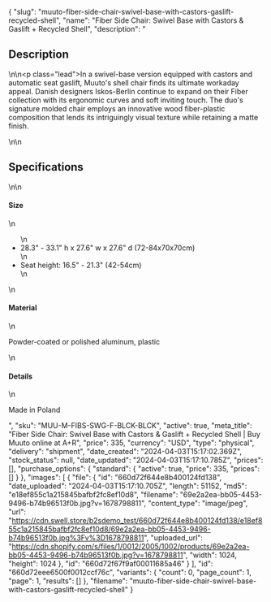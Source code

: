 {
  "slug": "muuto-fiber-side-chair-swivel-base-with-castors-gaslift-recycled-shell",
  "name": "Fiber Side Chair: Swivel Base with Castors & Gaslift + Recycled Shell",
  "description": "<h2>Description</h2>\n<!-- split -->\n<p class=\"lead\">In a swivel-base version equipped with castors and automatic seat gaslift, Muuto's shell chair finds its ultimate workaday appeal. Danish designers Iskos-Berlin continue to expand on their Fiber collection with its ergonomic curves and soft inviting touch. The duo's signature molded chair employs an innovative wood fiber-plastic composition that lends its intriguingly visual texture while retaining a matte finish.</p>\n<!-- split -->\n<h2>Specifications</h2>\n<!-- split -->\n<h4>Size</h4>\n<ul>\n<li>28.3\" - 33.1\" h x 27.6\" w x 27.6\" d (72-84x70x70cm)</li>\n<li>Seat height: 16.5\" - 21.3\" (42-54cm)</li>\n</ul>\n<h4>Material</h4>\n<p>Powder-coated or polished aluminum, plastic</p>\n<h4>Details</h4>\n<p>Made in Poland</p>",
  "sku": "MUU-M-FIBS-SWG-F-BLCK-BLCK",
  "active": true,
  "meta_title": "Fiber Side Chair: Swivel Base with Castors & Gaslift + Recycled Shell | Buy Muuto online at A+R",
  "price": 335,
  "currency": "USD",
  "type": "physical",
  "delivery": "shipment",
  "date_created": "2024-04-03T15:17:02.369Z",
  "stock_status": null,
  "date_updated": "2024-04-03T15:17:10.785Z",
  "prices": [],
  "purchase_options": {
    "standard": {
      "active": true,
      "price": 335,
      "prices": []
    }
  },
  "images": [
    {
      "file": {
        "id": "660d72f644e8b400124fd138",
        "date_uploaded": "2024-04-03T15:17:10.705Z",
        "length": 51152,
        "md5": "e18ef855c1a215845bafbf2fc8ef10d8",
        "filename": "69e2a2ea-bb05-4453-9496-b74b96513f0b.jpg?v=1678798811",
        "content_type": "image/jpeg",
        "url": "https://cdn.swell.store/b2sdemo_test/660d72f644e8b400124fd138/e18ef855c1a215845bafbf2fc8ef10d8/69e2a2ea-bb05-4453-9496-b74b96513f0b.jpg%3Fv%3D1678798811",
        "uploaded_url": "https://cdn.shopify.com/s/files/1/0012/2005/1002/products/69e2a2ea-bb05-4453-9496-b74b96513f0b.jpg?v=1678798811",
        "width": 1024,
        "height": 1024
      },
      "id": "660d72f67f9af00011685a46"
    }
  ],
  "id": "660d72eee6500f0012ccf76c",
  "variants": {
    "count": 0,
    "page_count": 1,
    "page": 1,
    "results": []
  },
  "filename": "muuto-fiber-side-chair-swivel-base-with-castors-gaslift-recycled-shell"
}